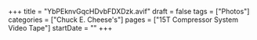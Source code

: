 +++
title = "YbPEknvGqcHDvbFDXDzk.avif"
draft = false
tags = ["Photos"]
categories = ["Chuck E. Cheese's"]
pages = ["15T Compressor System Video Tape"]
startDate = ""
+++
